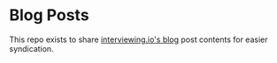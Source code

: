 # Blog Posts

This repo exists to share [interviewing.io's blog](http://blog.interviewing.io/) post contents for easier syndication.
